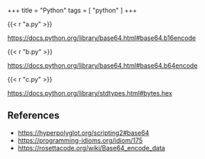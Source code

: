 +++
title = "Python"
tags = [ "python" ]
+++

{{< r "a.py" >}}

<https://docs.python.org/library/base64.html#base64.b16encode>

{{< r "b.py" >}}

<https://docs.python.org/library/base64.html#base64.b64encode>

{{< r "c.py" >}}

<https://docs.python.org/library/stdtypes.html#bytes.hex>

## References

- <https://hyperpolyglot.org/scripting2#base64>
- <https://programming-idioms.org/idiom/175>
- <https://rosettacode.org/wiki/Base64_encode_data>
